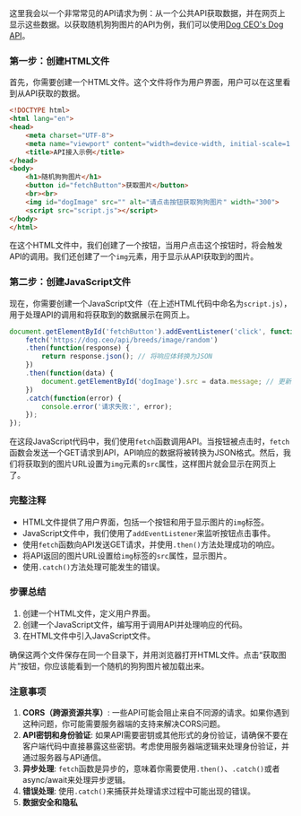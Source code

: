 这里我会以一个非常常见的API请求为例：从一个公共API获取数据，并在网页上显示这些数据。以获取随机狗狗图片的API为例，我们可以使用[Dog CEO's Dog API](https://dog.ceo/dog-api/)。

### 第一步：创建HTML文件

首先，你需要创建一个HTML文件。这个文件将作为用户界面，用户可以在这里看到从API获取的数据。

```html
<!DOCTYPE html>
<html lang="en">
<head>
    <meta charset="UTF-8">
    <meta name="viewport" content="width=device-width, initial-scale=1.0">
    <title>API接入示例</title>
</head>
<body>
    <h1>随机狗狗图片</h1>
    <button id="fetchButton">获取图片</button>
    <br><br>
    <img id="dogImage" src="" alt="请点击按钮获取狗狗图片" width="300">
    <script src="script.js"></script>
</body>
</html>
```

在这个HTML文件中，我们创建了一个按钮，当用户点击这个按钮时，将会触发API的调用。我们还创建了一个`img`元素，用于显示从API获取到的图片。

### 第二步：创建JavaScript文件

现在，你需要创建一个JavaScript文件（在上述HTML代码中命名为`script.js`），用于处理API的调用和将获取到的数据展示在网页上。

```javascript
document.getElementById('fetchButton').addEventListener('click', function() {
    fetch('https://dog.ceo/api/breeds/image/random')
    .then(function(response) {
        return response.json(); // 将响应体转换为JSON
    })
    .then(function(data) {
        document.getElementById('dogImage').src = data.message; // 更新图片的SRC属性以显示新图片
    })
    .catch(function(error) {
        console.error('请求失败:', error);
    });
});
```

在这段JavaScript代码中，我们使用`fetch`函数调用API。当按钮被点击时，`fetch`函数会发送一个GET请求到API，API响应的数据将被转换为JSON格式。然后，我们将获取到的图片URL设置为`img`元素的`src`属性，这样图片就会显示在网页上了。

### 完整注释

- HTML文件提供了用户界面，包括一个按钮和用于显示图片的`img`标签。
- JavaScript文件中，我们使用了`addEventListener`来监听按钮点击事件。
- 使用`fetch`函数向API发送GET请求，并使用`.then()`方法处理成功的响应。
- 将API返回的图片URL设置给`img`标签的`src`属性，显示图片。
- 使用`.catch()`方法处理可能发生的错误。

### 步骤总结

1. 创建一个HTML文件，定义用户界面。
2. 创建一个JavaScript文件，编写用于调用API并处理响应的代码。
3. 在HTML文件中引入JavaScript文件。

确保这两个文件保存在同一个目录下，并用浏览器打开HTML文件。点击“获取图片”按钮，你应该能看到一个随机的狗狗图片被加载出来。



### 注意事项

1. **CORS（跨源资源共享）**: 一些API可能会阻止来自不同源的请求。如果你遇到这种问题，你可能需要服务器端的支持来解决CORS问题。
2. **API密钥和身份验证**: 如果API需要密钥或其他形式的身份验证，请确保不要在客户端代码中直接暴露这些密钥。考虑使用服务器端逻辑来处理身份验证，并通过服务器与API通信。
3. **异步处理**: `fetch`函数是异步的，意味着你需要使用`.then()`、`.catch()`或者async/await来处理异步逻辑。
4. **错误处理**: 使用`.catch()`来捕获并处理请求过程中可能出现的错误。
5. **数据安全和隐私**